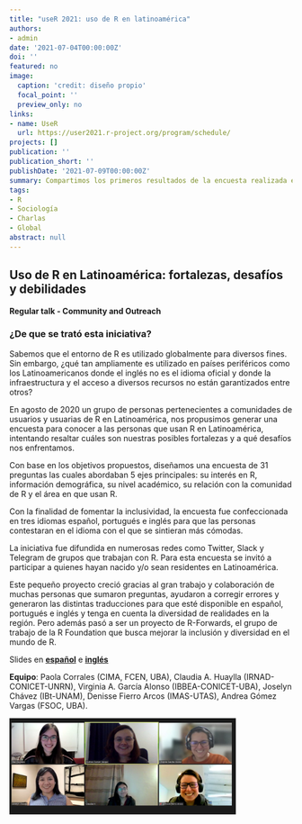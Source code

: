 ```yaml
---
title: "useR 2021: uso de R en latinoamérica"
authors: 
- admin
date: '2021-07-04T00:00:00Z'
doi: ''
featured: no
image:
  caption: 'credit: diseño propio'
  focal_point: ''
  preview_only: no
links:
- name: UseR
  url: https://user2021.r-project.org/program/schedule/
projects: []
publication: ''
publication_short: ''
publishDate: '2021-07-09T00:00:00Z'
summary: Compartimos los primeros resultados de la encuesta realizada en 2020 sobre el uso de R en Latinoamérica
tags:
- R
- Sociología
- Charlas
- Global
abstract: null
---
```



## Uso de R en Latinoamérica: fortalezas, desafíos y debilidades

__Regular talk - Community and Outreach__

### **¿De que se trató esta iniciativa?**

Sabemos que el entorno de R es utilizado globalmente para diversos fines. Sin embargo, ¿qué tan ampliamente es utilizado en países periféricos como los Latinoamericanos donde el inglés no es el idioma oficial y donde la infraestructura y el  acceso a diversos recursos no están garantizados entre otros? 

En agosto de 2020 un grupo de personas pertenecientes a comunidades de usuarios y usuarias de R en Latinoamérica, nos propusimos generar una encuesta para conocer a las personas que usan R en Latinoamérica, intentando resaltar cuáles son nuestras posibles fortalezas y a qué desafíos nos enfrentamos. 

Con base en los objetivos propuestos, diseñamos una encuesta de 31 preguntas las cuales abordaban 5 ejes principales: su interés en R, información demográfica, su nivel académico, su relación con la comunidad de R y el área en que usan R. 

Con la finalidad de fomentar la inclusividad, la encuesta fue confeccionada en tres idiomas español, portugués e inglés para que las personas contestaran en el idioma con el que se sintieran más cómodas. 

La iniciativa fue difundida en numerosas redes como Twitter, Slack y Telegram de grupos que trabajan con R. Para esta encuesta se invitó a participar a quienes hayan nacido y/o sean residentes en Latinoamérica. 

Este pequeño proyecto creció gracias al gran trabajo y colaboración de muchas personas que sumaron preguntas, ayudaron a corregir errores y generaron las distintas traducciones para que esté disponible en español, portugués e inglés y tenga en cuenta la diversidad de realidades en la región. 
Pero además pasó a ser un proyecto de R-Forwards, el grupo de trabajo de la R Foundation que busca mejorar la inclusión y diversidad en el mundo de R.



Slides en [**español**](https://encuesta-user2021-es.netlify.app/#1) e  [**inglés**](https://encuesta-user2021-en.netlify.app/#1)


**Equipo**:
Paola Corrales (CIMA, FCEN, UBA), 
Claudia A. Huaylla (IRNAD-CONICET-UNRN),
Virginia A. García Alonso (IBBEA-CONICET-UBA),
Joselyn Chávez (IBt-UNAM),
Denisse Fierro Arcos (IMAS-UTAS),
Andrea Gómez Vargas (FSOC, UBA).



<img src="images/equipo.jpg" alt="" width="80%"/>




